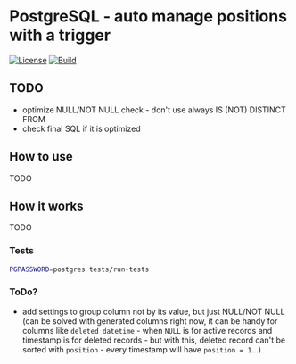 # PostgreSQL - auto manage positions with a trigger

[![License](https://img.shields.io/badge/license-BSD-blue.svg)](https://github.com/forrest79/pgsql-triggerposition/blob/master/LICENSE.md)
[![Build](https://github.com/forrest79/PgSQL-TriggerPosition/actions/workflows/build.yml/badge.svg?branch=master)](https://github.com/forrest79/PgSQL-TriggerPosition/actions/workflows/build.yml)

## TODO

- optimize NULL/NOT NULL check - don't use always IS (NOT) DISTINCT FROM
- check final SQL if it is optimized

## How to use

TODO

## How it works

TODO

### Tests

```bash
PGPASSWORD=postgres tests/run-tests
```

### ToDo?

- add settings to group column not by its value, but just NULL/NOT NULL (can be solved with generated columns right now, it can be handy for columns like `deleted_datetime` - when `NULL` is for active records and timestamp is for deleted records - but with this, deleted record can't be sorted with `position` - every timestamp will have `position = 1`...)
